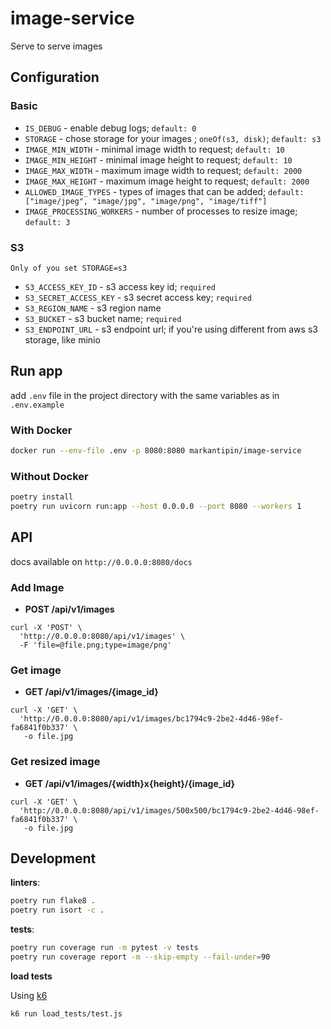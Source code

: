 # image-service
Serve to serve images

## Configuration
### Basic
* `IS_DEBUG` - enable debug logs; `default: 0`
* `STORAGE` - chose storage for your images ; `oneOf(s3, disk)`; `default: s3`
* `IMAGE_MIN_WIDTH` - minimal image width to request; `default: 10`
* `IMAGE_MIN_HEIGHT` - minimal image height to request; `default: 10`
* `IMAGE_MAX_WIDTH` - maximum image width to request; `default: 2000`
* `IMAGE_MAX_HEIGHT` - maximum image height to request; `default: 2000`
* `ALLOWED_IMAGE_TYPES` - types of images that can be added; `default: ["image/jpeg", "image/jpg", "image/png", "image/tiff"]`
* `IMAGE_PROCESSING_WORKERS` - number of processes to resize image; `default: 3`

### S3
`Only of you set STORAGE=s3`
* `S3_ACCESS_KEY_ID` - s3 access key id; `required`
* `S3_SECRET_ACCESS_KEY` - s3 secret access key; `required`
* `S3_REGION_NAME` - s3 region name
* `S3_BUCKET` - s3 bucket name; `required`
* `S3_ENDPOINT_URL` - s3 endpoint url; if you're using different from aws s3 storage, like minio


## Run app
add `.env` file in the project directory with the same variables as in `.env.example`

### With Docker
```bash
docker run --env-file .env -p 8080:8080 markantipin/image-service
```

### Without Docker
```bash
poetry install
poetry run uvicorn run:app --host 0.0.0.0 --port 8080 --workers 1
```

## API
docs available on ```http://0.0.0.0:8080/docs```

### Add Image
* **POST /api/v1/images**
```curl
curl -X 'POST' \
  'http://0.0.0.0:8080/api/v1/images' \
  -F 'file=@file.png;type=image/png'
```

### Get image
* **GET /api/v1/images/{image_id}**
```curl
curl -X 'GET' \
  'http://0.0.0.0:8080/api/v1/images/bc1794c9-2be2-4d46-98ef-fa6841f0b337' \
   -o file.jpg
```

### Get resized image
* **GET /api/v1/images/{width}x{height}/{image_id}**
```curl
curl -X 'GET' \
  'http://0.0.0.0:8080/api/v1/images/500x500/bc1794c9-2be2-4d46-98ef-fa6841f0b337' \
   -o file.jpg
```

## Development
**linters**:
```bash
poetry run flake8 .
poetry run isort -c .
```

**tests**:
```bash
poetry run coverage run -m pytest -v tests
poetry run coverage report -m --skip-empty --fail-under=90
```

**load tests**

Using [k6](https://k6.io)
```bash
k6 run load_tests/test.js
```

